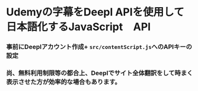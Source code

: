 # Udemyの字幕をDeepl APIを使用して日本語化するJavaScript　API
### 事前にDeeplアカウント作成+ `src/contentScript.js`へのAPIキーの設定

### 尚、無料利用制限等の都合上、Deeplでサイト全体翻訳をして時まく表示させた方が効率的な場合もあります。
